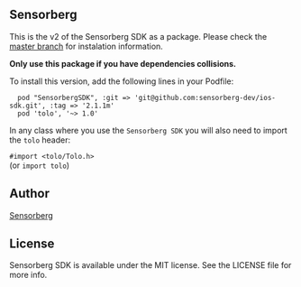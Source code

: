 ## Sensorberg

<!--[![CI Status](http://img.shields.io/travis/tagyro/Sensorberg.svg?style=flat)](https://travis-ci.org/tagyro/Sensorberg)
[![Version](https://img.shields.io/cocoapods/v/Sensorberg.svg?style=flat)](http://cocoapods.org/pods/Sensorberg)
[![License](https://img.shields.io/cocoapods/l/Sensorberg.svg?style=flat)](http://cocoapods.org/pods/Sensorberg)
[![Platform](https://img.shields.io/cocoapods/p/Sensorberg.svg?style=flat)](http://cocoapods.org/pods/Sensorberg)-->

This is the v2 of the Sensorberg SDK as a package.
Please check the [master branch](https://github.com/sensorberg-dev/ios-sdk) for instalation information.

**Only use this package if you have dependencies collisions.**

To install this version, add the following lines in your Podfile:  

````  
  pod "SensorbergSDK", :git => 'git@github.com:sensorberg-dev/ios-sdk.git', :tag => '2.1.1m'  
  pod 'tolo', '~> 1.0'  
````  

In any class where you use the `Sensorberg SDK` you will also need to import the `tolo` header:  

`#import <tolo/Tolo.h>`  
(or `import tolo`)

## Author

[Sensorberg](https://sensorberg.com)


## License

Sensorberg SDK is available under the MIT license. See the LICENSE file for more info.
